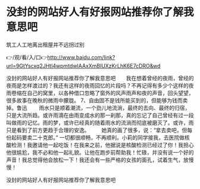# 没封的网站好人有好报网站推荐你了解我意思吧
筑工人工地离出租屋并不远拐过别

👉/观/看/入/口👉http://www.baidu.com/link?url=9GtYscxq2JHtl4wpmtdwIAAxXmBlUXzKrLhK6E7cDRO&wd

没封的网站好人有好报网站推荐你了解我意思吧　　我在想着曾经的夜雨，曾经的夜雨是怎样渡过的？我还有这样的夜雨回忆的片段吗？不再记得有多少个这样的夜雨卷缩在自己的窝里，以各种借口忽略了窗外的风声雨声和夜的声音，回头望望，很多故事在晚秋的微雨中朦胧。
	7、自由固不是钱所能买到的，但能够为钱而卖掉。鲁迅
　　雨水只是顺着潮流，一个劲儿地流淌，最终的去向、最终的归宿，只是大流所趋。或许雨滴在由雨变成水的那一刹那，真的忘记了自己曾经有过一段叫做雨的记忆。雨的梦，或许已经真的随着雨水的流淌而彻底被磨灭了。或许，雨只是看到了前方更趋于合理的安逸。
　　她真的画了很多，说：“拿去卖吧，但每份起码要卖二十克郎。”
一切都很顺畅，不再顺利。小莉的同学接我，去医院做核酸检测！我邀请他一起吃饭！在我来之前，他据说是核酸检测已经过了你！我担心他很尴尬，我不必和他一起礼貌。让他在跑步前帮助我！忙碌，并没有说一个好的声音！我总觉得他会放松一下！我还会有一些严格的女孩的面孔，试着生气，放慢慢！

没封的网站好人有好报网站推荐你了解我意思吧
